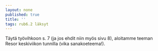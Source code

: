 ```yaml
---
layout: none
published: true
title: ''
tags: rub6.2 läksyt
---
```

Täytä työvihkoon s. 7 (ja jos ehdit niin myös sivu 8), aloitamme teeman Resor keskiviikon tunnilla (vika sanakoeteema!).
